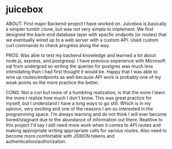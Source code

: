 # juicebox

ABOUT: First major Backend-project I have worked on. Juicebox is basically a simpler tumblr clone, but was not very simple to implement. We first designed the back-end database layer with specfic endpoits (or routes) that we eventually wired up to a web server with a custom API. Used custom curl commands to check progress along the way. 

PROS: Was able to test my backend knowledge and learned a lot about node.js, express, and postgresql. I have previous experience with Microsoft sql from undergrad so writing the queries for postgres was much less intimidating than I had first thought it would be. Happy that I was able to wire up routes/endpoints as well because API work is probably one of my weak points so the more practice the better. 

CONS: Not a con but more of a humbling realization, is that the more I learn the more I realize how much I don't know. This was great practice for myself, but I understand I have a long ways to go still. Which is in my opinion, very exciting and one of the reasons I am so interested in the programming space. I'm always learning and do not think I will ever become bored/stagnant due to the abundance of information out there. Realitive to this project I'd say I still need more work when it comes to API routes and making appropriate writing appropriate calls for various routes. Also need to become more comfortable with JSWON tokens and authentication/authorization. 
